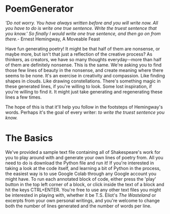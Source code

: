 # PoemGenerator
*'Do not worry. You have always written before and you will write now. All you have to do is write one true sentence. Write the truest sentence that you know.' So finally I would write one true sentence, and then go on from there.*- Ernest Hemingway, A Moveable Feast

Have fun generating poetry! It might be that half of them are nonsense, or maybe more, but isn't that just a reflection of the creative process? As thinkers, as creators, we have so many thoughts everyday--more than half of them are definitely nonsense. This is the same. We're asking you to find those few lines of beauty in the nonsense, and create meaning where there seems to be none. It's an exercise in creativity and compassion. Like finding shapes in clouds. Like drawing constellations. There's something magic in these generated lines, if you're willing to look. Some lost inspiration, if you're willing to find it. It might just take generating and regenerating these lines a few times.

The hope of this is that it'll help you follow in the footsteps of Hemingway's words. Perhaps it's the goal of every writer: *to write the truest sentence you know.*


# The Basics
We've provided a sample text file containing all of Shakespeare's work for you to play around with and generate your own lines of poetry from. All you need to do is download the Python file and run it! If you're interested in taking a look at the code itself, and learning a bit of Python in the process, the easiest way is to use Google Colab through any Google account you might have. To run each annotated block of code, either press the 'play' button in the top left corner of a block, or click inside the text of a block and hit the keys CTRL+ENTER. You're free to use any other text files you might be interested in playing with, whether it be T.S. Eliot's *The Wasteland* or excerpts from your own personal writings, and you're welcome to change both the number of lines generated and the number of words per line. 

